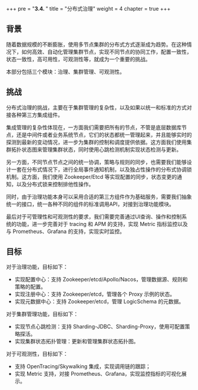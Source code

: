 +++
pre = "<b>3.4. </b>"
title = "分布式治理"
weight = 4
chapter = true
+++

## 背景

随着数据规模的不断膨胀，使用多节点集群的分布式方式逐渐成为趋势。在这种情况下，如何高效、自动化管理集群节点，实现不同节点的协同工作，配置一致性，状态一致性，高可用性，可观测性等，就成为一个重要的挑战。

本部分包括三个模块：治理、集群管理、可观测性。

## 挑战

分布式治理的挑战，主要在于集群管理的复杂性，以及如果以统一和标准的方式对接各种第三方集成组件。

集成管理的复杂性体现在，一方面我们需要把所有的节点，不管是底层数据库节点，还是中间件或者业务系统节点，它们的状态都统一管理起来，并且能够实时的探测到最新的变动情况，进一步为集群的控制和调度提供依据。这方面我们使用集群拓扑状态图来管理集群状态，同时使用心跳检测机制实现状态检测与更新。

另一方面，不同节点节点之间的统一协调，策略与规则的同步，也需要我们能够设计一套在分布式情况下，进行全局事件通知机制，以及独占性操作的分布式协调锁机制。这方面，我们使用 Zookeeper/Etcd 等实现配置的同步，状态变更的通知，以及分布式锁来控制排他性操作。

同时，由于治理功能本身可以采用合适的第三方组件作为基础服务，需要我们抽象统一的接口，统一各种不同的组件的标准调用API，对接到治理功能模块。

最后对于可管理性和可观测性的要求，我们需要完善通过UI查询、操作和控制系统的功能，进一步完善对于 tracing 和 APM 的支持，实现 Metric 指标监控以及与 Prometheus、Grafana 的支持，实现实时监控。

## 目标

对于治理功能，目标如下：

- 实现配置中心：支持 Zookeeper/etcd/Apollo/Nacos，管理数据源、规则和策略的配置。
- 实现注册中心：支持 Zookeeper/etcd，管理各个 Proxy 示例的状态。
- 实现元数据中心：支持 Zookeeper/etcd，管理 LogicSchema 的元数据。

对于集群管理功能，目标如下：

- 实现节点心跳检测：支持 Sharding-JDBC、Sharding-Proxy，使用可配置策略探活。
- 实现集群状态拓扑管理：更新和管理集群状态拓扑图。

对于可观测性，目标如下：

- 支持 OpenTracing/Skywalking 集成，实现调用链的跟踪；
- 实现 Metric 支持，对接 Prometheus、Grafana，实现监控指标的可视化展示。